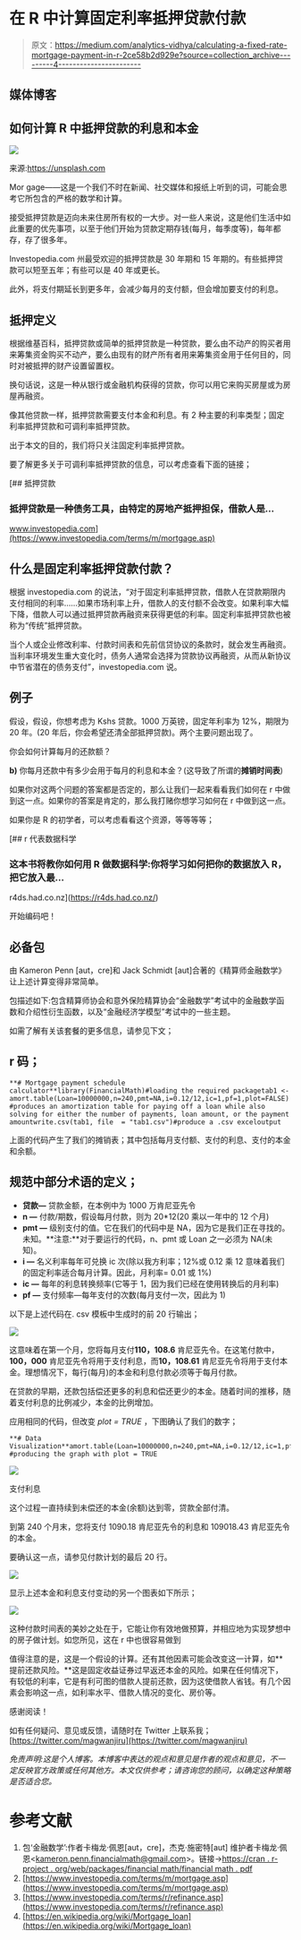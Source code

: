 # 在 R 中计算固定利率抵押贷款付款

> 原文：<https://medium.com/analytics-vidhya/calculating-a-fixed-rate-mortgage-payment-in-r-2ce58b2d929e?source=collection_archive---------4----------------------->

## 媒体博客

## 如何计算 R 中抵押贷款的利息和本金

![](img/a86247e48d8ba1d3ee6119ed9cab904e.png)

来源:https://unsplash.com

Mor gage——这是一个我们不时在新闻、社交媒体和报纸上听到的词，可能会思考它所包含的严格的数学和计算。

接受抵押贷款是迈向未来住房所有权的一大步。对一些人来说，这是他们生活中如此重要的优先事项，以至于他们开始为贷款定期存钱(每月，每季度等)，每年都存，存了很多年。

Investopedia.com 州最受欢迎的抵押贷款是 30 年期和 15 年期的。有些抵押贷款可以短至五年；有些可以是 40 年或更长。

此外，将支付期延长到更多年，会减少每月的支付额，但会增加要支付的利息。

## **抵押定义**

根据维基百科，抵押贷款或简单的抵押贷款是一种贷款，要么由不动产的购买者用来筹集资金购买不动产，要么由现有的财产所有者用来筹集资金用于任何目的，同时对被抵押的财产设置留置权。

换句话说，这是一种从银行或金融机构获得的贷款，你可以用它来购买房屋或为房屋再融资。

像其他贷款一样，抵押贷款需要支付本金和利息。有 2 种主要的利率类型；固定利率抵押贷款和可调利率抵押贷款。

出于本文的目的，我们将只关注固定利率抵押贷款。

要了解更多关于可调利率抵押贷款的信息，可以考虑查看下面的链接；

[](https://www.investopedia.com/terms/m/mortgage.asp) [## 抵押贷款

### 抵押贷款是一种债务工具，由特定的房地产抵押担保，借款人是…

www.investopedia.com](https://www.investopedia.com/terms/m/mortgage.asp) 

## 什么是固定利率抵押贷款付款？

根据 investopedia.com 的说法，“对于固定利率抵押贷款，借款人在贷款期限内支付相同的利率……如果市场利率上升，借款人的支付额不会改变。如果利率大幅下降，借款人可以通过抵押贷款再融资来获得更低的利率。固定利率抵押贷款也被称为“传统”抵押贷款。

当个人或企业修改利率、付款时间表和先前信贷协议的条款时，就会发生再融资。当利率环境发生重大变化时，债务人通常会选择为贷款协议再融资，从而从新协议中节省潜在的债务支付”，investopedia.com 说。

## 例子

假设，假设，你想考虑为 Kshs 贷款。1000 万英镑，固定年利率为 12%，期限为 20 年。(20 年后，你会希望还清全部抵押贷款)。两个主要问题出现了。

你会如何计算每月的还款额？

**b)** 你每月还款中有多少会用于每月的利息和本金？(这导致了所谓的**摊销时间表**)

如果你对这两个问题的答案都是否定的，那么让我们一起来看看我们如何在 r 中做到这一点。如果你的答案是肯定的，那么我打赌你想学习如何在 r 中做到这一点。

如果你是 R 的初学者，可以考虑看看这个资源，等等等等；

[](https://r4ds.had.co.nz/) [## r 代表数据科学

### 这本书将教你如何用 R 做数据科学:你将学习如何把你的数据放入 R，把它放入最…

r4ds.had.co.nz](https://r4ds.had.co.nz/) 

开始编码吧！

## 必备包

由 Kameron Penn [aut，cre]和 Jack Schmidt [aut]合著的《精算师金融数学》让上述计算变得非常简单。

包描述如下:包含精算师协会和意外保险精算协会“金融数学”考试中的金融数学函数和介绍性衍生函数，以及“金融经济学模型”考试中的一些主题。

如需了解有关该套餐的更多信息，请参见下文；

## r 码；

```
**# Mortgage payment schedule calculator**library(FinancialMath)#loading the required packagetab1 <- amort.table(Loan=10000000,n=240,pmt=NA,i=0.12/12,ic=1,pf=1,plot=FALSE)  #produces an amortization table for paying off a loan while also solving for either the number of payments, loan amount, or the payment amountwrite.csv(tab1, file  = "tab1.csv")#produce a .csv exceloutput
```

上面的代码产生了我们的摊销表；其中包括每月支付额、支付的利息、支付的本金和余额。

## **规范中部分术语的定义；**

*   **贷款—** 贷款金额，在本例中为 1000 万肯尼亚先令
*   **n —** 付款/期数，假设每月付款，则为 20*12(20 乘以一年中的 12 个月)
*   **pmt —** 级别支付的值。它在我们的代码中是 NA，因为它是我们正在寻找的。未知。**注意:**对于要运行的代码，n、pmt 或 Loan 之一必须为 NA(未知)。
*   **i —** 名义利率每年可兑换 ic 次(除以我方利率；12%或 0.12 乘 12 意味着我们的固定利率适合每月计算。因此，月利率= 0.01 或 1%)
*   **ic —** 每年的利息转换频率(它等于 1，因为我们已经在使用转换后的月利率)
*   **pf —** 支付频率—每年支付的次数(每月支付一次，因此为 1)

以下是上述代码在. csv 模板中生成时的前 20 行输出；

![](img/aff23a937781d5b485f043a150cc1281.png)

这意味着在第一个月，您将每月支付**110，108.6** 肯尼亚先令。在这笔付款中，**100，000** 肯尼亚先令将用于支付利息，而**10，108.61** 肯尼亚先令将用于支付本金。理想情况下，每行(每月)的本金和利息付款必须等于每月付款。

在贷款的早期，还款包括偿还更多的利息和偿还更少的本金。随着时间的推移，随着支付利息的比例减少，本金的比例增加。

应用相同的代码，但改变 *plot = TRUE* ，下图确认了我们的数字；

```
**# Data Visualization**amort.table(Loan=10000000,n=240,pmt=NA,i=0.12/12,ic=1,pf=1,plot=TRUE) #producing the graph with plot = TRUE
```

![](img/9ba2541c87f2b4614ef3c97f93e6e43c.png)

支付利息

这个过程一直持续到未偿还的本金(余额)达到零，贷款全部付清。

到第 240 个月末，您将支付 1090.18 肯尼亚先令的利息和 109018.43 肯尼亚先令的本金。

要确认这一点，请参见付款计划的最后 20 行。

![](img/00ac9208bf2479e34a4979609f8df0d9.png)

显示上述本金和利息支付变动的另一个图表如下所示；

![](img/41716eb15c3956d7de76e15cf68f9de4.png)

这种付款时间表的美妙之处在于，它能让你有效地做预算，并相应地为实现梦想中的房子做计划。如您所见，这在 r 中也很容易做到

值得注意的是，这是一个假设的计算。还有其他因素可能会改变这一计算，如**提前还款风险。**这是固定收益证券过早返还本金的风险。如果在任何情况下，有较低的利率，它是有利可图的借款人提前还款，因为这使借款人省钱。有几个因素会影响这一点，如利率水平、借款人情况的变化、房价等。

感谢阅读！

如有任何疑问、意见或反馈，请随时在 Twitter 上联系我；[https://twitter.com/magwanjiru](https://twitter.com/magwanjiru)

*免责声明:这是个人博客。本博客中表达的观点和意见是作者的观点和意见，不一定反映官方政策或任何其他方。本文仅供参考；请咨询您的顾问，以确定这种策略是否适合您。*

# **参考文献**

1.  包‘金融数学’:作者卡梅龙·佩恩[aut，cre]，杰克·施密特[aut]
    维护者卡梅龙·佩恩<[kameron.penn.financialmath@gmail.com](mailto:kameron.penn.financialmath@gmail.com)>。链接->[https://cran . r-project . org/web/packages/financial math/financial math . pdf](https://cran.r-project.org/web/packages/FinancialMath/FinancialMath.pdf)
2.  [https://www.investopedia.com/terms/m/mortgage.asp](https://www.investopedia.com/terms/m/mortgage.asp)
3.  [https://www.investopedia.com/terms/r/refinance.asp](https://www.investopedia.com/terms/r/refinance.asp)
4.  [https://en.wikipedia.org/wiki/Mortgage_loan](https://en.wikipedia.org/wiki/Mortgage_loan)